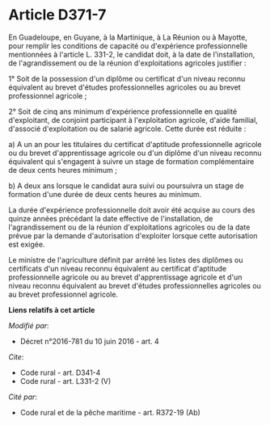 # Article D371-7

En Guadeloupe, en Guyane, à la Martinique, à La Réunion ou à Mayotte, pour remplir les conditions de capacité ou d'expérience
professionnelle mentionnées à l'article L. 331-2, le candidat doit, à la date de l'installation, de l'agrandissement ou de la
réunion d'exploitations agricoles justifier : 

1° Soit de la possession d'un diplôme ou certificat d'un niveau reconnu équivalent au brevet d'études professionnelles
agricoles ou au brevet professionnel agricole ; 

2° Soit de cinq ans minimum d'expérience professionnelle en qualité d'exploitant, de conjoint participant à l'exploitation
agricole, d'aide familial, d'associé d'exploitation ou de salarié agricole. Cette durée est réduite : 

a) A un an pour les titulaires du certificat d'aptitude professionnelle agricole ou du brevet d'apprentissage agricole ou
d'un diplôme d'un niveau reconnu équivalent qui s'engagent à suivre un stage de formation complémentaire de deux cents heures
minimum ; 

b) A deux ans lorsque le candidat aura suivi ou poursuivra un stage de formation d'une durée de deux cents heures au
minimum. 

La durée d'expérience professionnelle doit avoir été acquise au cours des quinze années précédant la date effective de
l'installation, de l'agrandissement ou de la réunion d'exploitations agricoles ou de la date prévue par la demande
d'autorisation d'exploiter lorsque cette autorisation est exigée. 

Le ministre de l'agriculture définit par arrêté les listes des diplômes ou certificats d'un niveau reconnu équivalent au
certificat d'aptitude professionnelle agricole ou au brevet d'apprentissage agricole et d'un niveau reconnu équivalent au
brevet d'études professionnelles agricoles ou au brevet professionnel agricole.

**Liens relatifs à cet article**

_Modifié par_:

  - Décret n°2016-781 du 10 juin 2016 - art. 4

_Cite_:

  - Code rural - art. D341-4
  - Code rural - art. L331-2 (V)

_Cité par_:

  - Code rural et de la pêche maritime - art. R372-19 (Ab)
